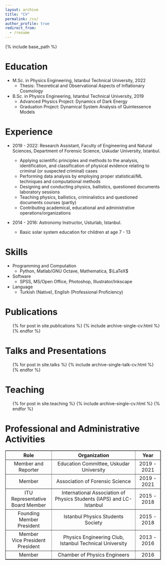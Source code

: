 ```yaml
---
layout: archive
title: "CV"
permalink: /cv/
author_profile: true
redirect_from:
  - /resume
---
```


{% include base_path %}

Education
======
* M.Sc. in Physics Engineering, Istanbul Technical University, 2022
  * Thesis: Theoretical and Observational Aspects of Inflationary Cosmology
* B.Sc. in Physics Engineering, Istanbul Technical University, 2019
  * Advanced Physics Project: Dynamics of Dark Energy
  * Graduation Project: Dynamical System Analysis of Quintessence Models



Experience
======
* 2019 - 2022: Research Assistant, Faculty of Engineering and Natural Sciences, Department of Forensic Science, Uskudar University, Istanbul.
  * Applying scientific principles and methods to the analysis, identification, and classification of physical evidence relating to criminal (or suspected criminal) cases
  * Performing data analysis by employing proper statistical/ML techniques and computational methods
  * Designing and conducting physics, ballistics, questioned documents laboratory sessions
  * Teaching physics, ballistics, criminalistics and questioned documents courses (partly) 
  * Contributing academical, educational and administrative operations/organizations

* 2014 - 2016: Astronomy Instructor, Usturlab, Istanbul.
  * Basic solar system education for children at age 7 - 13
  
Skills
======
* Programming and Computation
  * Python, Matlab/GNU Octave, Mathematica, $\LaTeX$
* Software
  * SPSS, MS/Open Office, Photoshop, Illustrator/Inkscape
* Language
  * Turkish (Native), English (Professional Proficiency)

Publications
======
  <ul>{% for post in site.publications %}
    {% include archive-single-cv.html %}
  {% endfor %}</ul>
  
Talks and Presentations
======
  <ul>{% for post in site.talks %}
    {% include archive-single-talk-cv.html %}
  {% endfor %}</ul>
  
Teaching
======
  <ul>{% for post in site.teaching %}
    {% include archive-single-cv.html %}
  {% endfor %}</ul>
  
Professional and Administrative Activities
======
<div>
<style scoped>
    .dataframe tbody tr th:only-of-type {
        vertical-align: middle;
    }

    .dataframe tbody tr th {
        vertical-align: top;
    }

    .dataframe thead tr th {
        text-align: center;
    }

    .dataframe tbody tr td {
        text-align: center;
    }
</style>
<table border="1" class="dataframe">
  <thead>
    <tr>
      <th>Role</th>
      <th>Organization</th>
      <th>Year</th>
    </tr>
  </thead>
  <tbody>
    <tr>
      <td>Member and Reporter</td>
      <td>Education Committee, Uskudar University</td>
      <td>2019 - 2021</td>
    </tr>
    <tr>
      <td>Member</td>
      <td>Association of Forensic Science</td>
      <td>2019 - 2021</td>
    </tr>
    <tr>
      <td>ITU Representative <br/> Board Member</td>
      <td>International Association of Physics Students (IAPS) and LC-Istanbul</td>
      <td>2015 - 2018</td>
    </tr>
    <tr>
      <td>Founding Member <br/> President </td>
      <td>Istanbul Physics Students Society</td>
      <td>2015 - 2018</td>
    </tr>
    <tr>
      <td>Member <br/> Vice President <br/> President</td>
      <td>Physics Engineering Club, Istanbul Technical University</td>
      <td>2013 - 2016</td>
    </tr>
    <tr>
      <td>Member</td>
      <td>Chamber of Physics Engineers</td>
      <td>2016 </td>
    </tr>
  </tbody>
</table>
</div>

